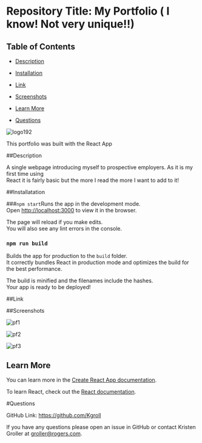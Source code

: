 # Repository Title:  My Portfolio ( I know! Not very unique!!)   
    

  ## Table of Contents

  * [Description](#description)

  * [Installation](#installation)

  * [Link](#link)

  * [Screenshots](#screenshots)

  * [Learn More](#learn-more)

  * [Questions](#questions)


![logo192](https://user-images.githubusercontent.com/75186217/116024149-9475ad80-a61b-11eb-9893-1d9ff2939735.png)

This portfolio was built with the React App

##Description

A single webpage introducing myself to prospective employers. As it is my first time using  
React it is fairly basic but the more I read the more I want to add to it!

##Installatation

###`npm start`Runs the app in the development mode.\
Open [http://localhost:3000](http://localhost:3000) to view it in the browser.

The page will reload if you make edits.\
You will also see any lint errors in the console.

### `npm run build`

Builds the app for production to the `build` folder.\
It correctly bundles React in production mode and optimizes the build for the best performance.

The build is minified and the filenames include the hashes.\
Your app is ready to be deployed!

##Link

##Screenshots

![pf1](https://user-images.githubusercontent.com/75186217/116024291-e3bbde00-a61b-11eb-9c9d-17a2653cb93d.jpg)

![pf2](https://user-images.githubusercontent.com/75186217/116024287-e1f21a80-a61b-11eb-8666-4a96a3cd1fab.jpg)

![pf3](https://user-images.githubusercontent.com/75186217/116024282-def72a00-a61b-11eb-95ac-531a068536d6.jpg)

## Learn More

You can learn more in the [Create React App documentation](https://facebook.github.io/create-react-app/docs/getting-started).

To learn React, check out the [React documentation](https://reactjs.org/).


#Questions

 GitHub Link:   https://github.com/Kgroll

   If you have any questions please open an issue in GitHub or contact Kristen Groller at groller@rogers.com.
